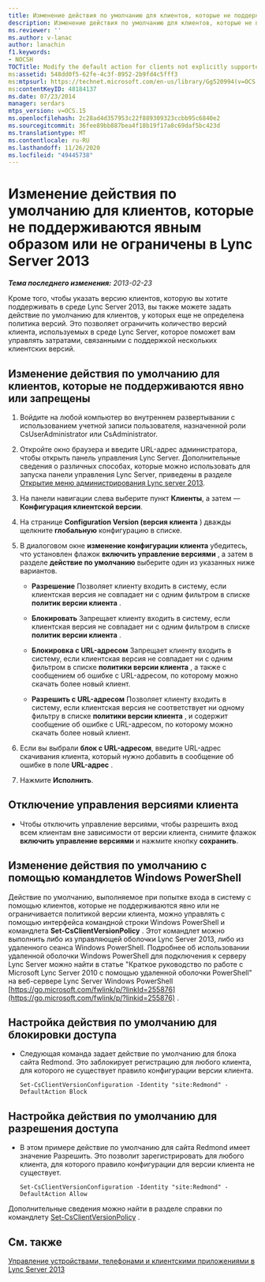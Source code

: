 ```yaml
---
title: Изменение действия по умолчанию для клиентов, которые не поддерживаются явно или запрещены
description: Изменение действия по умолчанию для клиентов, которые не поддерживаются явно или запрещены.
ms.reviewer: ''
ms.author: v-lanac
author: lanachin
f1.keywords:
- NOCSH
TOCTitle: Modify the default action for clients not explicitly supported or restricted
ms:assetid: 548dd0f5-62fe-4c3f-8952-2b9fd4c5fff3
ms:mtpsurl: https://technet.microsoft.com/en-us/library/Gg520994(v=OCS.15)
ms:contentKeyID: 48184137
ms.date: 07/23/2014
manager: serdars
mtps_version: v=OCS.15
ms.openlocfilehash: 2c28ad4d357953c22f889309323ccbb95c6840e2
ms.sourcegitcommit: 36fee89bb887bea4f18b19f17a8c69daf5bc423d
ms.translationtype: MT
ms.contentlocale: ru-RU
ms.lasthandoff: 11/26/2020
ms.locfileid: "49445738"
---
```

# <a name="modify-the-default-action-for-clients-not-explicitly-supported-or-restricted-in-lync-server-2013"></a>Изменение действия по умолчанию для клиентов, которые не поддерживаются явным образом или не ограничены в Lync Server 2013

<div data-xmlns="http://www.w3.org/1999/xhtml">

<div class="topic" data-xmlns="http://www.w3.org/1999/xhtml" data-msxsl="urn:schemas-microsoft-com:xslt" data-cs="https://msdn.microsoft.com/">

<div data-asp="https://msdn2.microsoft.com/asp">



</div>

<div id="mainSection">

<div id="mainBody">

<span> </span>

_**Тема последнего изменения:** 2013-02-23_

Кроме того, чтобы указать версию клиентов, которую вы хотите поддерживать в среде Lync Server 2013, вы также можете задать действие по умолчанию для клиентов, у которых еще не определена политика версий. Это позволяет ограничить количество версий клиента, используемых в среде Lync Server, которое поможет вам управлять затратами, связанными с поддержкой нескольких клиентских версий.

<div>

## <a name="to-modify-the-default-action-for-clients-not-explicitly-supported-or-restricted"></a>Изменение действия по умолчанию для клиентов, которые не поддерживаются явно или запрещены

1.  Войдите на любой компьютер во внутреннем развертывании с использованием учетной записи пользователя, назначенной роли CsUserAdministrator или CsAdministrator.

2.  Откройте окно браузера и введите URL-адрес администратора, чтобы открыть панель управления Lync Server. Дополнительные сведения о различных способах, которые можно использовать для запуска панели управления Lync Server, приведены в разделе [Открытие меню администрирования Lync server 2013](lync-server-2013-open-lync-server-administrative-tools.md).

3.  На панели навигации слева выберите пункт **Клиенты**, а затем — **Конфигурация клиентской версии**.

4.  На странице **Configuration Version (версия клиента** ) дважды щелкните **глобальную** конфигурацию в списке.

5.  В диалоговом окне **изменение конфигурации клиента** убедитесь, что установлен флажок **включить управление версиями** , а затем в разделе **действие по умолчанию** выберите один из указанных ниже вариантов.
    
      - **Разрешение**   Позволяет клиенту входить в систему, если клиентская версия не совпадает ни с одним фильтром в списке **политик версии клиента** .
    
      - **Блокировать**   Запрещает клиенту входить в систему, если клиентская версия не совпадает ни с одним фильтром в списке **политик версии клиента** .
    
      - **Блокировка с URL-адресом**   Запрещает клиенту входить в систему, если клиентская версия не совпадает ни с одним фильтром в списке **политики версии клиента** , а также с сообщением об ошибке с URL-адресом, по которому можно скачать более новый клиент.
    
      - **Разрешить с URL-адресом**   Позволяет клиенту входить в систему, если клиентская версия не соответствует ни одному фильтру в списке **политики версии клиента** , и содержит сообщение об ошибке с URL-адресом, по которому можно скачать более новый клиент.

6.  Если вы выбрали **блок с URL-адресом**, введите URL-адрес скачивания клиента, который нужно добавить в сообщение об ошибке в поле **URL-адрес** .

7.  Нажмите **Исполнить**.

</div>

<div>

## <a name="to-disable-client-version-control"></a>Отключение управления версиями клиента

  - Чтобы отключить управление версиями, чтобы разрешить вход всем клиентам вне зависимости от версии клиента, снимите флажок **включить управление версиями** и нажмите кнопку **сохранить**.

</div>

<div>

## <a name="modifying-the-default-action-by-using-windows-powershell-cmdlets"></a>Изменение действия по умолчанию с помощью командлетов Windows PowerShell

Действие по умолчанию, выполняемое при попытке входа в систему с помощью клиентов, которые не поддерживаются явно или не ограничивается политикой версии клиента, можно управлять с помощью интерфейса командной строки Windows PowerShell и командлета **Set-CsClientVersionPolicy** . Этот командлет можно выполнить либо из управляющей оболочки Lync Server 2013, либо из удаленного сеанса Windows PowerShell. Подробнее об использовании удаленной оболочки Windows PowerShell для подключения к серверу Lync Server можно найти в статье "Краткое руководство по работе с Microsoft Lync Server 2010 с помощью удаленной оболочки PowerShell" на веб-сервере Lync Server Windows PowerShell [https://go.microsoft.com/fwlink/p/?linkId=255876](https://go.microsoft.com/fwlink/p/?linkid=255876) .

<div>

## <a name="to-configure-the-default-action-to-block-access"></a>Настройка действия по умолчанию для блокировки доступа

  - Следующая команда задает действие по умолчанию для блока сайта Redmond. Это заблокирует регистрацию для любого клиента, для которого не существует правило конфигурации версии клиента.
    
        Set-CsClientVersionConfiguration -Identity "site:Redmond" -DefaultAction Block

</div>

<div>

## <a name="to-configure-the-default-action-to-allow-access"></a>Настройка действия по умолчанию для разрешения доступа

  - В этом примере действие по умолчанию для сайта Redmond имеет значение Разрешить. Это позволит зарегистрировать для любого клиента, для которого правило конфигурации для версии клиента не существует.
    
        Set-CsClientVersionConfiguration -Identity "site:Redmond" -DefaultAction Allow

</div>

Дополнительные сведения можно найти в разделе справки по командлету [Set-CsClientVersionPolicy](https://technet.microsoft.com/library/Gg398876(v=OCS.15)) .

</div>

<div>

## <a name="see-also"></a>См. также


[Управление устройствами, телефонами и клиентскими приложениями в Lync Server 2013](lync-server-2013-managing-devices-phones-and-client-applications.md)  
  

</div>

</div>

<span> </span>

</div>

</div>

</div>

